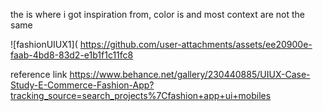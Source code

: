 the is where i got inspiration from, color is and most context  are not the same

![fashionUIUX1](  https://github.com/user-attachments/assets/ee20900e-faab-4bd8-83d2-e1b1f1c11fc8 

 reference link  https://www.behance.net/gallery/230440885/UIUX-Case-Study-E-Commerce-Fashion-App?tracking_source=search_projects%7Cfashion+app+ui+mobiles

